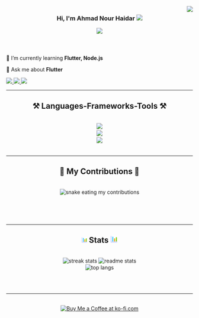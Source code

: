 <img align="right" src="https://visitor-badge.laobi.icu/badge?page_id=Ahmad-Nour-Haidar.Ahmad-Nour-Haidar" />

<h3 align="center">
  Hi, I'm Ahmad Nour Haidar
  <img src="https://media.giphy.com/media/hvRJCLFzcasrR4ia7z/giphy.gif" width="28">
</h3>

<p align="center">
  <a href="https://github.com/DenverCoder1/readme-typing-svg"><img src="https://readme-typing-svg.herokuapp.com/?lines=A%20passionate%20Software%20Developer;Always%20learning%20new%20Technology;Reach%20out%20if%20you%20need%20help!%20%F0%9F%92%AC&;ACfont=Fira%20Code&center=true&width=440&height=45"></a>
</p>

<h3 align="center"></h3>
<br/>
<div align="left">
    
🌱 I’m currently learning **Flutter, Node.js**
  
💬 Ask me about **Flutter**

</div>
 
<div align="left"> 
  <a href="mailto:ahmadnourhaidar@gmail.com">
    <img src="https://img.shields.io/badge/Gmail-333333?style=for-the-badge&logo=gmail&logoColor=red" />
  </a>
  <a href="https://linkedin.com/in/ahmad-nour-haidar" target="_blank">
    <img src="https://img.shields.io/badge/LinkedIn-0a66c2?style=for-the-badge&logo=linkedin&logoColor=white" target="_blank" />
  </a>
  <a href="https://gitlab.com/ahmad-nour-haidar" target="_blank">
    <img src="https://img.shields.io/badge/gitlab-e24329?style=for-the-badge&logo=gitlab&logoColor=white" target="_blank" />
  </a>
</div>

 <hr/>
 
<h2 align="center">⚒️ Languages-Frameworks-Tools ⚒️</h2>
<br/>
<div align="center">
    <img src="https://skillicons.dev/icons?i=git,github,gitlab,bitbucket,figma" />
    <br/>
    <img src="https://skillicons.dev/icons?i=vscode,visualstudio,webstorm,androidstudio,clion,cmake,idea,postman" />
    <br/>
    <img src="https://skillicons.dev/icons?i=cpp,java,dart,flutter,gradle,firebase,js,nodejs,npm,express,mongodb,mysql" />
    <br>
</div>

<br/>
<hr/>

<div align="center">
  <h2>🐍 My Contributions 🐍</h2>
  <br>
  <img alt="snake eating my contributions" src="https://raw.githubusercontent.com/Ahmad-Nour-Haidar/Ahmad-Nour-Haidar/output/github-contribution-grid-snake.svg" />
  
  <br/><br/><br/>
</div>

<hr/>

<h2 align="center">
    <img width="16" height="16" src="https://github.com/Ahmad-Nour-Haidar/Ahmad-Nour-Haidar/blob/main/bar.png" />
      Stats  
    <img width="20" height="20" src="https://github.com/Ahmad-Nour-Haidar/Ahmad-Nour-Haidar/blob/main/bar.png" />
</h2>
<br>
<div align=center>
  <img width=390 src="https://github-readme-streak-stats-Ahmad-Nour-Haidar.vercel.app/?user=Ahmad-Nour-Haidar&count_private=true&theme=react&border_radius=10" alt="streak stats"/>
  <img width=390 src="https://github-readme-stats-Ahmad-Nour-Haidar.vercel.app/api?username=Ahmad-Nour-Haidar&count_private=true&show_icons=true&theme=react&rank_icon=github&border_radius=10" alt="readme stats" />
  <br/>
  <img width=325 align="center" src="https://github-readme-stats-Ahmad-Nour-Haidar.vercel.app/api/top-langs/?username=Ahmad-Nour-Haidar&hide=HTML&langs_count=8&layout=compact&theme=react&border_radius=10&size_weight=0.5&count_weight=0.5&exclude_repo=github-readme-stats" alt="top langs" />
</div>

<br/><br/>

<hr/>

<br/>

<div align="center">
<a href='https://ko-fi.com/V7V4RAK9C' target='_blank'><img height='64' style='border:0px;height:64px;' src='https://storage.ko-fi.com/cdn/kofi1.png?v=3' border='0' alt='Buy Me a Coffee at ko-fi.com' /></a>
</div>

<br/>
